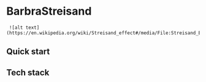 # BarbraStreisand
	 ![alt text](https://en.wikipedia.org/wiki/Streisand_effect#/media/File:Streisand_Estate.jpg)	 
## Quick start
## Tech stack